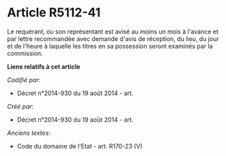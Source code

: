 # Article R5112-41

Le requérant, ou son représentant est avisé au moins un mois à l'avance et par lettre recommandée avec demande d'avis de
réception, du lieu, du jour et de l'heure à laquelle les titres en sa possession seront examinés par la commission.

**Liens relatifs à cet article**

_Codifié par_:

  - Décret n°2014-930 du 19 août 2014 - art.

_Créé par_:

  - Décret n°2014-930 du 19 août 2014 - art.

_Anciens textes_:

  - Code du domaine de l'Etat - art. R170-23 (V)
